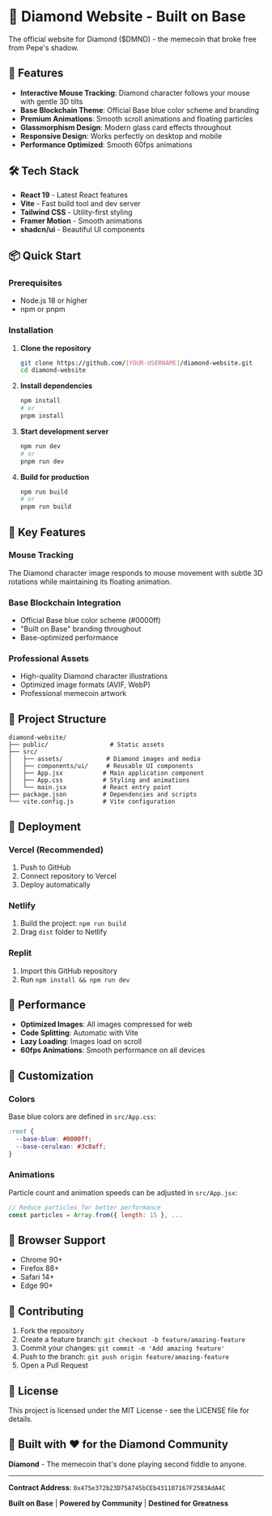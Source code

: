 # 💎 Diamond Website - Built on Base

The official website for Diamond ($DMND) - the memecoin that broke free from Pepe's shadow.

## 🚀 Features

- **Interactive Mouse Tracking**: Diamond character follows your mouse with gentle 3D tilts
- **Base Blockchain Theme**: Official Base blue color scheme and branding
- **Premium Animations**: Smooth scroll animations and floating particles
- **Glassmorphism Design**: Modern glass card effects throughout
- **Responsive Design**: Works perfectly on desktop and mobile
- **Performance Optimized**: Smooth 60fps animations

## 🛠 Tech Stack

- **React 19** - Latest React features
- **Vite** - Fast build tool and dev server
- **Tailwind CSS** - Utility-first styling
- **Framer Motion** - Smooth animations
- **shadcn/ui** - Beautiful UI components

## 📦 Quick Start

### Prerequisites
- Node.js 18 or higher
- npm or pnpm

### Installation

1. **Clone the repository**
   ```bash
   git clone https://github.com/[YOUR-USERNAME]/diamond-website.git
   cd diamond-website
   ```

2. **Install dependencies**
   ```bash
   npm install
   # or
   pnpm install
   ```

3. **Start development server**
   ```bash
   npm run dev
   # or
   pnpm run dev
   ```

4. **Build for production**
   ```bash
   npm run build
   # or
   pnpm run build
   ```

## 🎨 Key Features

### Mouse Tracking
The Diamond character image responds to mouse movement with subtle 3D rotations while maintaining its floating animation.

### Base Blockchain Integration
- Official Base blue color scheme (#0000ff)
- "Built on Base" branding throughout
- Base-optimized performance

### Professional Assets
- High-quality Diamond character illustrations
- Optimized image formats (AVIF, WebP)
- Professional memecoin artwork

## 📁 Project Structure

```
diamond-website/
├── public/                 # Static assets
├── src/
│   ├── assets/            # Diamond images and media
│   ├── components/ui/     # Reusable UI components
│   ├── App.jsx           # Main application component
│   ├── App.css           # Styling and animations
│   └── main.jsx          # React entry point
├── package.json          # Dependencies and scripts
└── vite.config.js        # Vite configuration
```

## 🚀 Deployment

### Vercel (Recommended)
1. Push to GitHub
2. Connect repository to Vercel
3. Deploy automatically

### Netlify
1. Build the project: `npm run build`
2. Drag `dist` folder to Netlify

### Replit
1. Import this GitHub repository
2. Run `npm install && npm run dev`

## 🎯 Performance

- **Optimized Images**: All images compressed for web
- **Code Splitting**: Automatic with Vite
- **Lazy Loading**: Images load on scroll
- **60fps Animations**: Smooth performance on all devices

## 🔧 Customization

### Colors
Base blue colors are defined in `src/App.css`:
```css
:root {
  --base-blue: #0000ff;
  --base-cerulean: #3c8aff;
}
```

### Animations
Particle count and animation speeds can be adjusted in `src/App.jsx`:
```javascript
// Reduce particles for better performance
const particles = Array.from({ length: 15 }, ...
```

## 📱 Browser Support

- Chrome 90+
- Firefox 88+
- Safari 14+
- Edge 90+

## 🤝 Contributing

1. Fork the repository
2. Create a feature branch: `git checkout -b feature/amazing-feature`
3. Commit your changes: `git commit -m 'Add amazing feature'`
4. Push to the branch: `git push origin feature/amazing-feature`
5. Open a Pull Request

## 📄 License

This project is licensed under the MIT License - see the LICENSE file for details.

## 🌟 Built with ❤️ for the Diamond Community

**Diamond** - The memecoin that's done playing second fiddle to anyone.

---

**Contract Address**: `0x475e372b23D75A745bCEb431107167F2583AdA4C`

**Built on Base** | **Powered by Community** | **Destined for Greatness**

